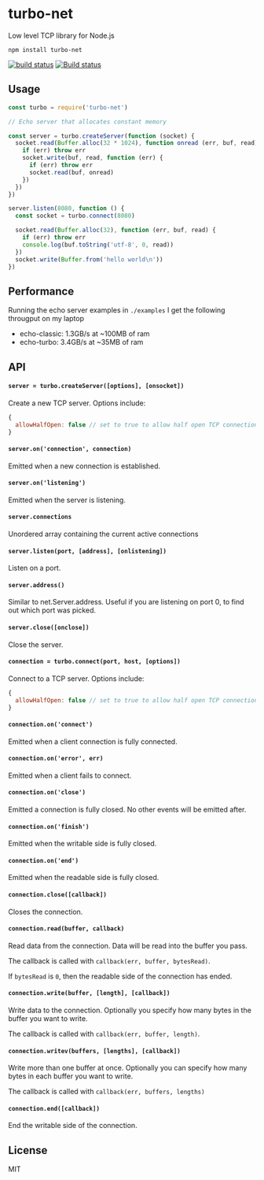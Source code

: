 # turbo-net

Low level TCP library for Node.js

```
npm install turbo-net
```

[![build status](https://travis-ci.org/mafintosh/turbo-net.svg?branch=master)](https://travis-ci.org/mafintosh/turbo-net)
[![Build status](https://ci.appveyor.com/api/projects/status/1rbh090naan36163/branch/master?svg=true)](https://ci.appveyor.com/project/mafintosh/turbo-net/branch/master)

## Usage

``` js
const turbo = require('turbo-net')

// Echo server that allocates constant memory

const server = turbo.createServer(function (socket) {
  socket.read(Buffer.alloc(32 * 1024), function onread (err, buf, read) {
    if (err) throw err
    socket.write(buf, read, function (err) {
      if (err) throw err
      socket.read(buf, onread)
    })
  })
})

server.listen(8080, function () {
  const socket = turbo.connect(8080)

  socket.read(Buffer.alloc(32), function (err, buf, read) {
    if (err) throw err
    console.log(buf.toString('utf-8', 0, read))
  })
  socket.write(Buffer.from('hello world\n'))
})
```

## Performance

Running the echo server examples in `./examples` I get the following througput on my laptop

* echo-classic: 1.3GB/s at ~100MB of ram
* echo-turbo: 3.4GB/s at ~35MB of ram

## API

#### `server = turbo.createServer([options], [onsocket])`

Create a new TCP server. Options include:

``` js
{
  allowHalfOpen: false // set to true to allow half open TCP connections
}
```

#### `server.on('connection', connection)`

Emitted when a new connection is established.

#### `server.on('listening')`

Emitted when the server is listening.

#### `server.connections`

Unordered array containing the current active connections

#### `server.listen(port, [address], [onlistening])`

Listen on a port.

#### `server.address()`

Similar to net.Server.address. Useful if you are listening on port 0,
to find out which port was picked.

#### `server.close([onclose])`

Close the server.

#### `connection = turbo.connect(port, host, [options])`

Connect to a TCP server. Options include:

``` js
{
  allowHalfOpen: false // set to true to allow half open TCP connections
}
```

#### `connection.on('connect')`

Emitted when a client connection is fully connected.

#### `connection.on('error', err)`

Emitted when a client fails to connect.

#### `connection.on('close')`

Emitted a connection is fully closed. No other events will be emitted after.

#### `connection.on('finish')`

Emitted when the writable side is fully closed.

#### `connection.on('end')`

Emitted when the readable side is fully closed.

#### `connection.close([callback])`

Closes the connection.

#### `connection.read(buffer, callback)`

Read data from the connection. Data will be read into the buffer you pass.

The callback is called with `callback(err, buffer, bytesRead)`.

If `bytesRead` is `0`, then the readable side of the connection has ended.

#### `connection.write(buffer, [length], [callback])`

Write data to the connection. Optionally you specify how many bytes in the
buffer you want to write.

The callback is called with `callback(err, buffer, length)`.

#### `connection.writev(buffers, [lengths], [callback])`

Write more than one buffer at once. Optionally you can specify how many bytes in
each buffer you want to write.

The callback is called with `callback(err, buffers, lengths)`

#### `connection.end([callback])`

End the writable side of the connection.

## License

MIT
